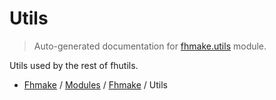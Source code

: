 # Utils

> Auto-generated documentation for [fhmake.utils](../../../fhmake/utils.py) module.

Utils used by the rest of fhutils.

- [Fhmake](../README.md#fhmake-index) / [Modules](../MODULES.md#fhmake-modules) / [Fhmake](index.md#fhmake) / Utils
